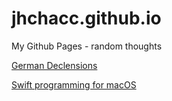 # jhchacc.github.io
My Github Pages - random thoughts

[German Declensions](./german/Declensions.md)

[Swift programming for macOS](./swift/MacOS.md)
